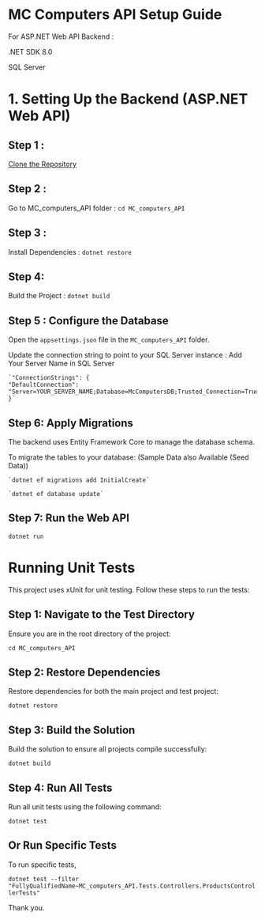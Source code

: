 # MC Computers API Setup Guide

For ASP.NET Web API Backend :

.NET SDK 8.0

SQL Server

# 1. Setting Up the Backend (ASP.NET Web API) 

## Step 1 :

[Clone the Repository](https://github.com/sankagee/MC_computers_API.git)

## Step 2 : 
 Go to MC_computers_API folder : `cd MC_computers_API`

## Step 3 : 

Install Dependencies : `dotnet restore`
## Step 4: 

Build the Project : `dotnet build`

## Step 5 : Configure the Database
Open the `appsettings.json` file in the `MC_computers_API` folder.

Update the connection string to point to your SQL Server instance : Add Your Server Name in SQL Server

    `"ConnectionStrings": {
    "DefaultConnection": "Server=YOUR_SERVER_NAME;Database=McComputersDB;Trusted_Connection=True;TrustServerCertificate=True;"
    }`

## Step 6: Apply Migrations

The backend uses Entity Framework Core to manage the database schema. 

To migrate the tables to your database: (Sample Data also Available (Seed Data))

	`dotnet ef migrations add InitialCreate`
 
	`dotnet ef database update`

## Step 7: Run the Web API

`dotnet run`


# Running Unit Tests

This project uses xUnit for unit testing. Follow these steps to run the tests:

## Step 1: Navigate to the Test Directory

Ensure you are in the root directory of the project:

`cd MC_computers_API`

## Step 2: Restore Dependencies

Restore dependencies for both the main project and test project:

`dotnet restore`

## Step 3: Build the Solution

Build the solution to ensure all projects compile successfully:

`dotnet build`

## Step 4: Run All Tests

Run all unit tests using the following command:

`dotnet test`
## Or Run Specific Tests

To run specific tests,

`dotnet test --filter "FullyQualifiedName~MC_computers_API.Tests.Controllers.ProductsControllerTests"`

Thank you.
